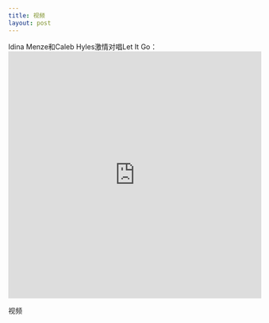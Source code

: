 ```yaml
---
title: 视频
layout: post
---
```

Idina Menze和Caleb Hyles激情对唱Let It Go：<iframe height=498 width=510 src="http://player.youku.com/embed/XNjcyMDU4Njg0" frameborder=0 allowfullscreen></iframe>




视频